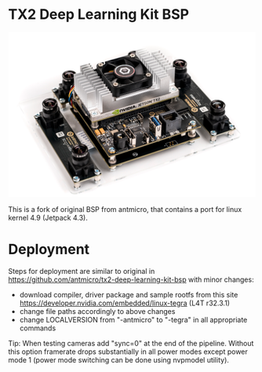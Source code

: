 TX2 Deep Learning Kit BSP
=========================
<img src="https://github.com/EmbeddedPaul166/tx2-deep-learning-kit-bsp/blob/master/Images/tx2-deep-learning-kit.png">
 
This is a fork of original BSP from antmicro, that contains a port for linux kernel 4.9 (Jetpack 4.3).

# Deployment

Steps for deployment are similar to original in https://github.com/antmicro/tx2-deep-learning-kit-bsp with minor changes:
- download compiler, driver package and sample rootfs from this site https://developer.nvidia.com/embedded/linux-tegra (L4T r32.3.1)
- change file paths accordingly to above changes
- change LOCALVERSION from "-antmicro" to "-tegra" in all appropriate commands

Tip: When testing cameras add "sync=0" at the end of the pipeline. Without this option framerate drops substantially in all power modes except power mode 1 (power mode switching can be done using nvpmodel utility).
